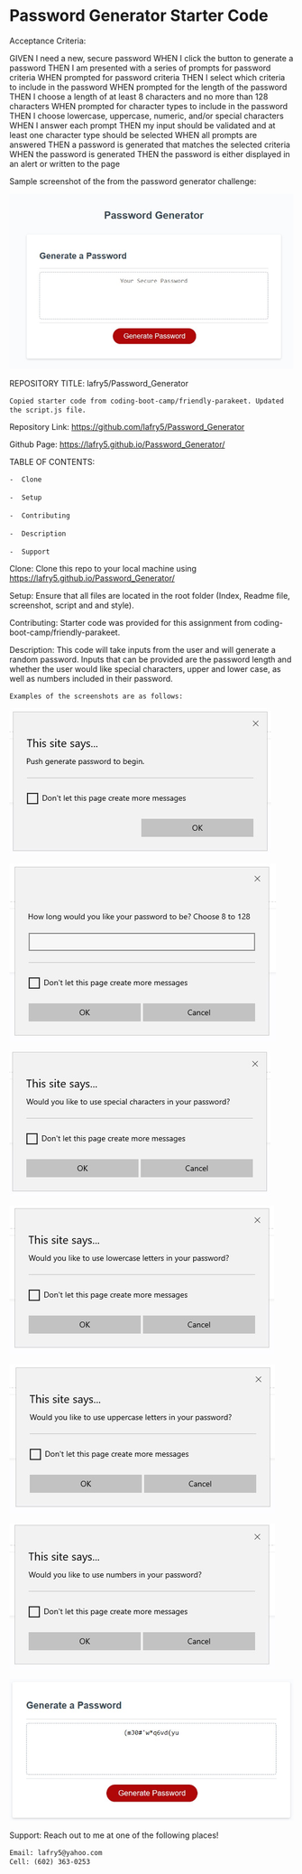 # Password Generator Starter Code

Acceptance Criteria:

GIVEN I need a new, secure password
WHEN I click the button to generate a password
THEN I am presented with a series of prompts for password criteria
WHEN prompted for password criteria
THEN I select which criteria to include in the password
WHEN prompted for the length of the password
THEN I choose a length of at least 8 characters and no more than 128 characters
WHEN prompted for character types to include in the password
THEN I choose lowercase, uppercase, numeric, and/or special characters
WHEN I answer each prompt
THEN my input should be validated and at least one character type should be selected
WHEN all prompts are answered
THEN a password is generated that matches the selected criteria
WHEN the password is generated
THEN the password is either displayed in an alert or written to the page

Sample screenshot of the from the password generator challenge:

![screenshot](screenshot.jpg)


REPOSITORY TITLE: lafry5/Password_Generator
    
    Copied starter code from coding-boot-camp/friendly-parakeet. Updated the script.js file.


Repository Link: https://github.com/lafry5/Password_Generator

Github Page: https://lafry5.github.io/Password_Generator/



TABLE OF CONTENTS:
    
    -  Clone
 
    -  Setup
 
    -  Contributing

    -  Description
 
    -  Support


Clone:
    Clone this repo to your local machine using https://lafry5.github.io/Password_Generator/
    

Setup:
    Ensure that all files are located in the root folder (Index, Readme file, screenshot, script and and style).


Contributing:
    Starter code was provided for this assignment from coding-boot-camp/friendly-parakeet.


Description:
    This code will take inputs from the user and will generate a random password. Inputs that can be provided are the password length and whether the user would like special characters, upper and lower case, as well as numbers included in their password.  

    Examples of the screenshots are as follows:

![screenshot](screenshot1.jpg)

![screenshot](screenshot2.jpg)

![screenshot](screenshot3.jpg)

![screenshot](screenshot4.jpg)

![screenshot](screenshot5.jpg)

![screenshot](screenshot6.jpg)

![screenshot](screenshot7.jpg)

 
Support:
    Reach out to me at one of the following places!

    Email: lafry5@yahoo.com 
    Cell: (602) 363-0253
     